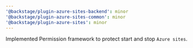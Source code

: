 ```yaml
---
'@backstage/plugin-azure-sites-backend': minor
'@backstage/plugin-azure-sites-common': minor
'@backstage/plugin-azure-sites': minor
---
```


Implemented Permission framework to protect start and stop `Azure sites`.
